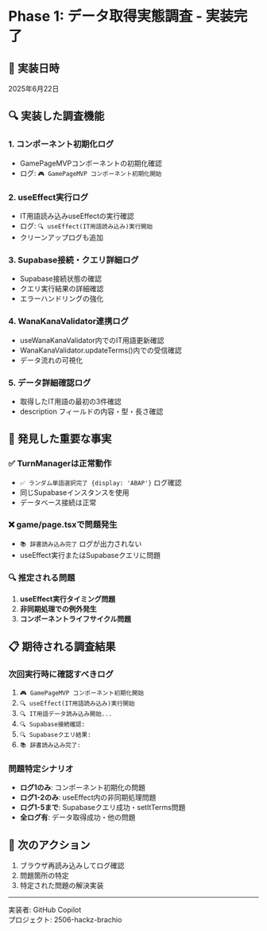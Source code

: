 # Phase 1: データ取得実態調査 - 実装完了

## 📅 実装日時
2025年6月22日

## 🔍 実装した調査機能

### 1. コンポーネント初期化ログ
- GamePageMVPコンポーネントの初期化確認
- ログ: `🎮 GamePageMVP コンポーネント初期化開始`

### 2. useEffect実行ログ
- IT用語読み込みuseEffectの実行確認
- ログ: `🔍 useEffect(IT用語読み込み)実行開始`
- クリーンアップログも追加

### 3. Supabase接続・クエリ詳細ログ
- Supabase接続状態の確認
- クエリ実行結果の詳細確認
- エラーハンドリングの強化

### 4. WanaKanaValidator連携ログ
- useWanaKanaValidator内でのIT用語更新確認
- WanaKanaValidator.updateTerms()内での受信確認
- データ流れの可視化

### 5. データ詳細確認ログ
- 取得したIT用語の最初の3件確認
- description フィールドの内容・型・長さ確認

## 🎯 発見した重要な事実

### ✅ TurnManagerは正常動作
- `✅ ランダム単語選択完了 {display: 'ABAP'}` ログ確認
- 同じSupabaseインスタンスを使用
- データベース接続は正常

### ❌ game/page.tsxで問題発生
- `📚 辞書読み込み完了` ログが出力されない
- useEffect実行またはSupabaseクエリに問題

### 🔍 推定される問題
1. **useEffect実行タイミング問題**
2. **非同期処理での例外発生**
3. **コンポーネントライフサイクル問題**

## 📋 期待される調査結果

### 次回実行時に確認すべきログ
1. `🎮 GamePageMVP コンポーネント初期化開始`
2. `🔍 useEffect(IT用語読み込み)実行開始`
3. `🔍 IT用語データ読み込み開始...`
4. `🔍 Supabase接続確認:`
5. `🔍 Supabaseクエリ結果:`
6. `📚 辞書読み込み完了:`

### 問題特定シナリオ
- **ログ1のみ**: コンポーネント初期化の問題
- **ログ1-2のみ**: useEffect内の非同期処理問題
- **ログ1-5まで**: Supabaseクエリ成功・setItTerms問題
- **全ログ有**: データ取得成功・他の問題

## 🚀 次のアクション
1. ブラウザ再読み込みしてログ確認
2. 問題箇所の特定
3. 特定された問題の解決実装

---
実装者: GitHub Copilot  
プロジェクト: 2506-hackz-brachio
